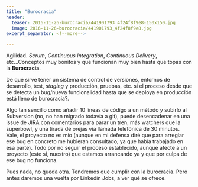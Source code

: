```yaml
---
title: "Burocracia"
header:
  teaser: 2016-11-26-burocracia/441901793_4f24f8f9e8-150x150.jpg
  image: 2016-11-26-burocracia/441901793_4f24f8f9e8.jpg
excerpt_separator: <!--more-->

---
```


Agilidad. *Scrum*, *Continuous Integration*, *Continuous Delivery*, etc...Conceptos muy bonitos y que funcionan muy bien hasta que topas con la **Burocracia**.

De qué sirve tener un sistema de control de versiones, entornos de desarrollo, test, *staging* y producción, pruebas, etc. si el proceso desde que se detecta un bug/nueva funcionalidad hasta que se deploya en producción está lleno de burocracia?.

<!--more-->

Algo tan sencillo como añadir 10 líneas de código a un método y subirlo al Subversion (no, no han migrado todavía a git), puede desencadenar en una issue de JIRA con comentarios para parar un tren, más watchers que la superbowl, y una tirada de orejas via llamada telefónica de 30 minutos. Vale, el proyecto no es mío (aunque en mi defensa diré que para arreglar ese bug en concreto me hubieran consultado, ya que había trabajado en esa parte). Todo por no seguir el proceso establecido, aunque afecte a un proyecto (este sí, nuestro) que estamos arrancando ya y que por culpa de ese bug no funciona.

Pues nada, no queda otra. Tendremos que cumplir con la burocracia. Pero antes daremos una vuelta por Linkedin Jobs, a ver qué se ofrece.
